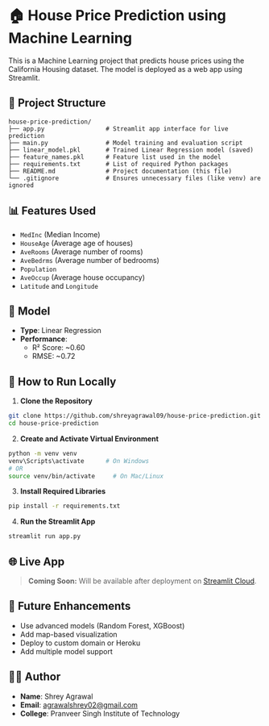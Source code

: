 # 🏠 House Price Prediction using Machine Learning

This is a Machine Learning project that predicts house prices using the California Housing dataset. The model is deployed as a web app using Streamlit.

## 📁 Project Structure

```
house-price-prediction/
├── app.py                 # Streamlit app interface for live prediction
├── main.py                # Model training and evaluation script
├── linear_model.pkl       # Trained Linear Regression model (saved)
├── feature_names.pkl      # Feature list used in the model
├── requirements.txt       # List of required Python packages
├── README.md              # Project documentation (this file)
└── .gitignore             # Ensures unnecessary files (like venv) are ignored
```

## 📊 Features Used

- `MedInc` (Median Income)
- `HouseAge` (Average age of houses)
- `AveRooms` (Average number of rooms)
- `AveBedrms` (Average number of bedrooms)
- `Population`
- `AveOccup` (Average house occupancy)
- `Latitude` and `Longitude`

## 🤖 Model

- **Type**: Linear Regression
- **Performance**:
  - R² Score: ~0.60
  - RMSE: ~0.72

## 🧪 How to Run Locally

1. **Clone the Repository**

```bash
git clone https://github.com/shreyagrawal09/house-price-prediction.git
cd house-price-prediction
```

2. **Create and Activate Virtual Environment**

```bash
python -m venv venv
venv\Scripts\activate      # On Windows
# OR
source venv/bin/activate     # On Mac/Linux
```

3. **Install Required Libraries**

```bash
pip install -r requirements.txt
```

4. **Run the Streamlit App**

```bash
streamlit run app.py
```

## 🌐 Live App

> **Coming Soon:** Will be available after deployment on [Streamlit Cloud](https://streamlit.io/cloud).

## 🚀 Future Enhancements

- Use advanced models (Random Forest, XGBoost)
- Add map-based visualization
- Deploy to custom domain or Heroku
- Add multiple model support

## 👨‍🎓 Author

- **Name**: Shrey Agrawal 
- **Email**: agrawalshrey02@gmail.com
- **College**: Pranveer Singh Institute of Technology

